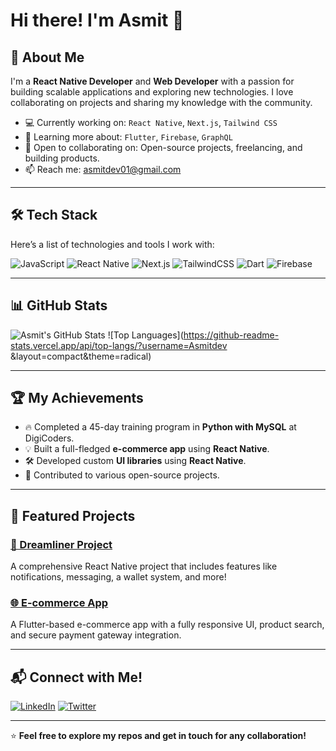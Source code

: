 # Hi there! I'm Asmit 👋

## 🚀 About Me
I'm a **React Native Developer** and **Web Developer** with a passion for building scalable applications and exploring new technologies. I love collaborating on projects and sharing my knowledge with the community.

- 💻 Currently working on: `React Native`, `Next.js`, `Tailwind CSS`
- 🌱 Learning more about: `Flutter`, `Firebase`, `GraphQL`
- 🤝 Open to collaborating on: Open-source projects, freelancing, and building products.
- 📫 Reach me: [asmitdev01@gmail.com](mailto:asmitdev01@gmail.com)

---

## 🛠 Tech Stack

Here’s a list of technologies and tools I work with:

![JavaScript](https://img.shields.io/badge/JavaScript-F7DF1E?style=for-the-badge&logo=javascript&logoColor=black)
![React Native](https://img.shields.io/badge/React_Native-20232A?style=for-the-badge&logo=react&logoColor=61DAFB)
![Next.js](https://img.shields.io/badge/Next.js-black?style=for-the-badge&logo=next.js&logoColor=white)
![TailwindCSS](https://img.shields.io/badge/Tailwind_CSS-38B2AC?style=for-the-badge&logo=tailwind-css&logoColor=white)
![Dart](https://img.shields.io/badge/Dart-0175C2?style=for-the-badge&logo=dart&logoColor=white)
![Firebase](https://img.shields.io/badge/Firebase-FFCA28?style=for-the-badge&logo=firebase&logoColor=black)

---

## 📊 GitHub Stats

![Asmit's GitHub Stats](https://github-readme-stats.vercel.app/api?username=Asmitdev&show_icons=true&theme=radical)
![Top Languages](https://github-readme-stats.vercel.app/api/top-langs/?username=Asmitdev &layout=compact&theme=radical)

---

## 🏆 My Achievements

- 🔥 Completed a 45-day training program in **Python with MySQL** at DigiCoders.
- 💡 Built a full-fledged **e-commerce app** using **React Native**.
- 🛠 Developed custom **UI libraries** using **React Native**.
- 🥇 Contributed to various open-source projects.

---

## 📌 Featured Projects

### [🚀 Dreamliner Project](https://github.com/YourUsername/DreamlinerProject)
A comprehensive React Native project that includes features like notifications, messaging, a wallet system, and more!

### [🌐 E-commerce App](https://github.com/YourUsername/EcommerceApp)
A Flutter-based e-commerce app with a fully responsive UI, product search, and secure payment gateway integration.

---

## 📬 Connect with Me!

[![LinkedIn](https://img.shields.io/badge/LinkedIn-Connect-blue?style=flat-square&logo=linkedin)](https://linkedin.com/in/Asmitdev)
[![Twitter](https://img.shields.io/badge/Twitter-Follow-blue?style=flat-square&logo=twitter)](https://twitter.com/asmit)

---

⭐️ **Feel free to explore my repos and get in touch for any collaboration!**
